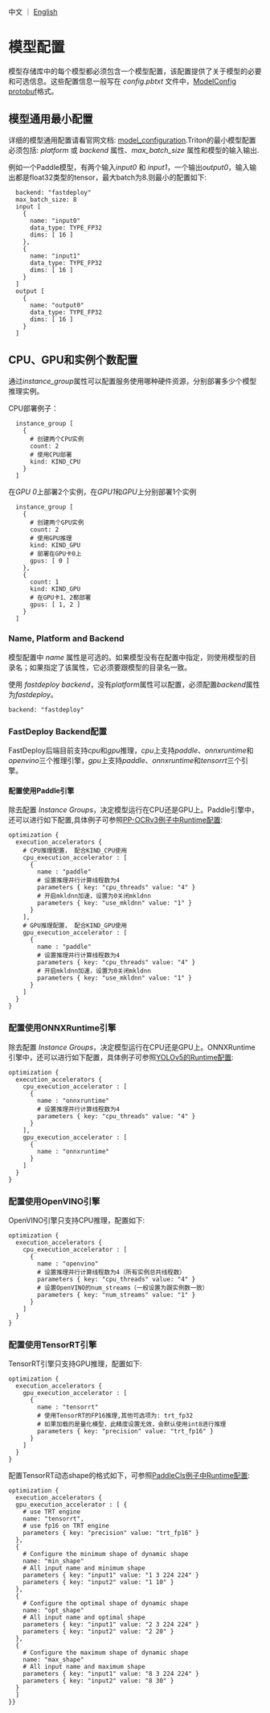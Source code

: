 中文 ｜ [English](../EN/model_configuration-en.md)
# 模型配置
模型存储库中的每个模型都必须包含一个模型配置，该配置提供了关于模型的必要和可选信息。这些配置信息一般写在 *config.pbtxt* 文件中，[ModelConfig protobuf](https://github.com/triton-inference-server/common/blob/main/protobuf/model_config.proto)格式。

## 模型通用最小配置
详细的模型通用配置请看官网文档: [model_configuration](https://github.com/triton-inference-server/server/blob/main/docs/user_guide/model_configuration.md).Triton的最小模型配置必须包括: *platform* 或 *backend* 属性、*max_batch_size* 属性和模型的输入输出.

例如一个Paddle模型，有两个输入*input0* 和 *input1*，一个输出*output0*，输入输出都是float32类型的tensor，最大batch为8.则最小的配置如下:

```
  backend: "fastdeploy"
  max_batch_size: 8
  input [
    {
      name: "input0"
      data_type: TYPE_FP32
      dims: [ 16 ]
    },
    {
      name: "input1"
      data_type: TYPE_FP32
      dims: [ 16 ]
    }
  ]
  output [
    {
      name: "output0"
      data_type: TYPE_FP32
      dims: [ 16 ]
    }
  ]
```

## CPU、GPU和实例个数配置

通过*instance_group*属性可以配置服务使用哪种硬件资源，分别部署多少个模型推理实例。

CPU部署例子：
```
  instance_group [
    {
      # 创建两个CPU实例
      count: 2
      # 使用CPU部署  
      kind: KIND_CPU
    }
  ]
```

在*GPU 0*上部署2个实例，在*GPU1*和*GPU*上分别部署1个实例

```
  instance_group [
    {
      # 创建两个GPU实例
      count: 2
      # 使用GPU推理
      kind: KIND_GPU
      # 部署在GPU卡0上
      gpus: [ 0 ]
    },
    {
      count: 1
      kind: KIND_GPU
      # 在GPU卡1、2都部署
      gpus: [ 1, 2 ]
    }
  ]
```

### Name, Platform and Backend
模型配置中 *name* 属性是可选的。如果模型没有在配置中指定，则使用模型的目录名；如果指定了该属性，它必须要跟模型的目录名一致。

使用 *fastdeploy backend*，没有*platform*属性可以配置，必须配置*backend*属性为*fastdeploy*。

```
backend: "fastdeploy"
```

### FastDeploy Backend配置

FastDeploy后端目前支持*cpu*和*gpu*推理，*cpu*上支持*paddle*、*onnxruntime*和*openvino*三个推理引擎，*gpu*上支持*paddle*、*onnxruntime*和*tensorrt*三个引擎。


#### 配置使用Paddle引擎
除去配置 *Instance Groups*，决定模型运行在CPU还是GPU上。Paddle引擎中，还可以进行如下配置,具体例子可参照[PP-OCRv3例子中Runtime配置](../../../examples/vision/ocr/PP-OCRv3/serving/models/cls_runtime/config.pbtxt):

```
optimization {
  execution_accelerators {
    # CPU推理配置， 配合KIND_CPU使用
    cpu_execution_accelerator : [
      {
        name : "paddle"
        # 设置推理并行计算线程数为4
        parameters { key: "cpu_threads" value: "4" }
        # 开启mkldnn加速，设置为0关闭mkldnn
        parameters { key: "use_mkldnn" value: "1" }
      }
    ],
    # GPU推理配置， 配合KIND_GPU使用
    gpu_execution_accelerator : [
      {
        name : "paddle"
        # 设置推理并行计算线程数为4
        parameters { key: "cpu_threads" value: "4" }
        # 开启mkldnn加速，设置为0关闭mkldnn
        parameters { key: "use_mkldnn" value: "1" }
      }
    ]
  }
}
```

### 配置使用ONNXRuntime引擎
除去配置 *Instance Groups*，决定模型运行在CPU还是GPU上。ONNXRuntime引擎中，还可以进行如下配置，具体例子可参照[YOLOv5的Runtime配置](../../../examples/vision/detection/yolov5/serving/models/runtime/config.pbtxt):

```
optimization {
  execution_accelerators {
    cpu_execution_accelerator : [
      {
        name : "onnxruntime"
        # 设置推理并行计算线程数为4
        parameters { key: "cpu_threads" value: "4" }
      }
    ],
    gpu_execution_accelerator : [
      {
        name : "onnxruntime"
      }
    ]
  }
}
```

### 配置使用OpenVINO引擎
OpenVINO引擎只支持CPU推理，配置如下:

```
optimization {
  execution_accelerators {
    cpu_execution_accelerator : [
      {
        name : "openvino"
        # 设置推理并行计算线程数为4（所有实例总共线程数）
        parameters { key: "cpu_threads" value: "4" }
        # 设置OpenVINO的num_streams（一般设置为跟实例数一致）
        parameters { key: "num_streams" value: "1" }
      }
    ]
  }
}
```

### 配置使用TensorRT引擎
TensorRT引擎只支持GPU推理，配置如下:

```
optimization {
  execution_accelerators {
    gpu_execution_accelerator : [
      {
        name : "tensorrt"
        # 使用TensorRT的FP16推理,其他可选项为: trt_fp32
        # 如果加载的是量化模型，此精度设置无效，会默认使用int8进行推理
        parameters { key: "precision" value: "trt_fp16" }
      }
    ]
  }
}
```

配置TensorRT动态shape的格式如下，可参照[PaddleCls例子中Runtime配置](../../../examples/vision/classification/paddleclas/serving/models/runtime/config.pbtxt):
```
optimization {
  execution_accelerators {
  gpu_execution_accelerator : [ {
    # use TRT engine
    name: "tensorrt",
    # use fp16 on TRT engine
    parameters { key: "precision" value: "trt_fp16" }
  },
  {
    # Configure the minimum shape of dynamic shape
    name: "min_shape"
    # All input name and minimum shape
    parameters { key: "input1" value: "1 3 224 224" }
    parameters { key: "input2" value: "1 10" }
  },
  {
    # Configure the optimal shape of dynamic shape
    name: "opt_shape"
    # All input name and optimal shape
    parameters { key: "input1" value: "2 3 224 224" }
    parameters { key: "input2" value: "2 20" }
  },
  {
    # Configure the maximum shape of dynamic shape
    name: "max_shape"
    # All input name and maximum shape
    parameters { key: "input1" value: "8 3 224 224" }
    parameters { key: "input2" value: "8 30" }
  }
  ]
}}
```
